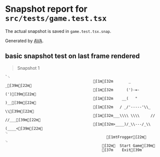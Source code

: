 # Snapshot report for `src/tests/game.test.tsx`

The actual snapshot is saved in `game.test.tsx.snap`.

Generated by [AVA](https://avajs.dev).

## basic snapshot test on last frame rendered

> Snapshot 1

    `␊
                                            [1m[32m       _     _[39m[22m␊
                                            [1m[32m      (')-=-(')[39m[22m␊
                                            [1m[32m    __(   "   )__[39m[22m␊
                                            [1m[32m   / _/'-----'\\_ \\[39m[22m␊
                                            [1m[32m___\\\\ \\\\     // //___[39m[22m␊
                                            [1m[32m>____)/_\\---/_\\(____<[39m[22m␊
    ␊
                                                  [1mtFrogger[22m␊
    ␊
                                                [32m🏁  Start Game[39m␊
                                                [37m    Exit[39m`
